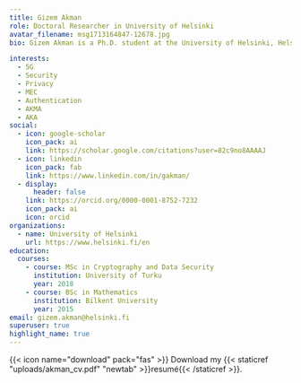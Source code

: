 ```yaml
---
title: Gizem Akman
role: Doctoral Researcher in University of Helsinki
avatar_filename: msg1713164847-12678.jpg
bio: Gizem Akman is a Ph.D. student at the University of Helsinki, Helsinki, Finland, and part of the Secure Systems Research Group. She received a Bachelor’s degree in Mathematics in 2015 from Bilkent University, Ankara, Turkey, and a Master’s degree in Cryptography and Data Security in 2018 from the University of Turku, Turku, Finland. Her Master’s thesis focused on identity privacy in 5G networks, and her research interests also include privacy and security in Multi-SIM devices and 5G services. 

interests:
  - 5G
  - Security
  - Privacy
  - MEC
  - Authentication
  - AKMA
  - AKA
social:
  - icon: google-scholar
    icon_pack: ai
    link: https://scholar.google.com/citations?user=82c9no8AAAAJ
  - icon: linkedin
    icon_pack: fab
    link: https://www.linkedin.com/in/gakman/
  - display:
      header: false
    link: https://orcid.org/0000-0001-8752-7232
    icon_pack: ai
    icon: orcid
organizations:
  - name: University of Helsinki
    url: https://www.helsinki.fi/en
education:
  courses:
    - course: MSc in Cryptography and Data Security
      institution: University of Turku
      year: 2018
    - course: BSc in Mathematics
      institution: Bilkent University
      year: 2015
email: gizem.akman@helsinki.fi
superuser: true
highlight_name: true
---
```



{{< icon name="download" pack="fas" >}} Download my {{< staticref "uploads/akman_cv.pdf" "newtab" >}}resumé{{< /staticref >}}.